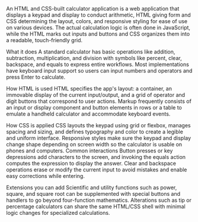 An HTML and CSS-built calculator application is a web application that displays a keypad and display to conduct arithmetic, HTML giving form and CSS determining the layout, colors, and responsive styling for ease of use on various devices. The actual calculation logic is often done in JavaScript, while the HTML marks out inputs and buttons and CSS organizes them into a readable, touch-friendly grid.​

What it does
A standard calculator has basic operations like addition, subtraction, multiplication, and division with symbols like percent, clear, backspace, and equals to express entire workflows. Most implementations have keyboard input support so users can input numbers and operators and press Enter to calculate.​

How HTML is used
HTML specifies the app's layout: a container, an immovable display of the current input/output, and a grid of operator and digit buttons that correspond to user actions. Markup frequently consists of an input or display component and button elements in rows or a table to emulate a handheld calculator and accommodate keyboard events.​

How CSS is applied
CSS layouts the keypad using grid or flexbox, manages spacing and sizing, and defines typography and color to create a legible and uniform interface. Responsive styles make sure the keypad and display change shape depending on screen width so the calculator is usable on phones and computers.​
Common interactions
Button presses or key depressions add characters to the screen, and invoking the equals action computes the expression to display the answer. Clear and backspace operations erase or modify the current input to avoid mistakes and enable easy corrections while entering.​

Extensions you can add
Scientific and utility functions such as power, square, and square root can be supplemented with special buttons and handlers to go beyond four-function mathematics. Alterations such as tip or percentage calculators can share the same HTML/CSS shell with minimal logic changes for specialized calculations.
